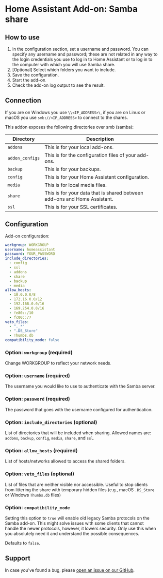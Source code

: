 # Home Assistant Add-on: Samba share

## How to use

1. In the configuration section, set a username and password.
   You can specify any username and password; these are not related in any way to the login credentials you use to log in to Home Assistant or to log in to the computer with which you will use Samba share.
2. [Optional] Select which folders you want to include.
3. Save the configuration.
4. Start the add-on.
5. Check the add-on log output to see the result.

## Connection

If you are on Windows you use `\\<IP_ADDRESS>\`, if you are on Linux or macOS you use `smb://<IP_ADDRESS>` to connect to the shares.

This addon exposes the following directories over smb (samba):

| Directory       | Description                                                              |
| --------------- | ------------------------------------------------------------------------ |
| `addons`        | This is for your local add-ons.                                          |
| `addon_configs` | This is for the configuration files of your add-ons.                     |
| `backup`        | This is for your backups.                                                |
| `config`        | This is for your Home Assistant configuration.                           |
| `media`         | This is for local media files.                                           |
| `share`         | This is for your data that is shared between add-ons and Home Assistant. |
| `ssl`           | This is for your SSL certificates.                                       |

## Configuration

Add-on configuration:

```yaml
workgroup: WORKGROUP
username: homeassistant
password: YOUR_PASSWORD
include_directories:
  - config
  - ssl
  - addons
  - share
  - backup
  - media
allow_hosts:
  - 10.0.0.0/8
  - 172.16.0.0/12
  - 192.168.0.0/16
  - 169.254.0.0/16
  - fe80::/10
  - fc00::/7
veto_files:
  - "._*"
  - ".DS_Store"
  - Thumbs.db
compatibility_mode: false
```

### Option: `workgroup` (required)

Change WORKGROUP to reflect your network needs.

### Option: `username` (required)

The username you would like to use to authenticate with the Samba server.

### Option: `password` (required)

The password that goes with the username configured for authentication.

### Option: `include_directories` (optional)

List of directories that will be included when sharing. Allowed names are: `addons`, `backup`, `config`, `media`, `share`, and `ssl`.

### Option: `allow_hosts` (required)

List of hosts/networks allowed to access the shared folders.

### Option: `veto_files` (optional)

List of files that are neither visible nor accessible. Useful to stop clients
from littering the share with temporary hidden files
(e.g., macOS `.DS_Store` or Windows `Thumbs.db` files)

### Option: `compatibility_mode`

Setting this option to `true` will enable old legacy Samba protocols
on the Samba add-on. This might solve issues with some clients that cannot
handle the newer protocols, however, it lowers security. Only use this
when you absolutely need it and understand the possible consequences.

Defaults to `false`.

## Support

In case you've found a bug, please [open an issue on our GitHub][issue].

[issue]: https://github.com/fcastilloec/hassio-addons/issues
[repository]: https://github.com/hassio-addons/repository
